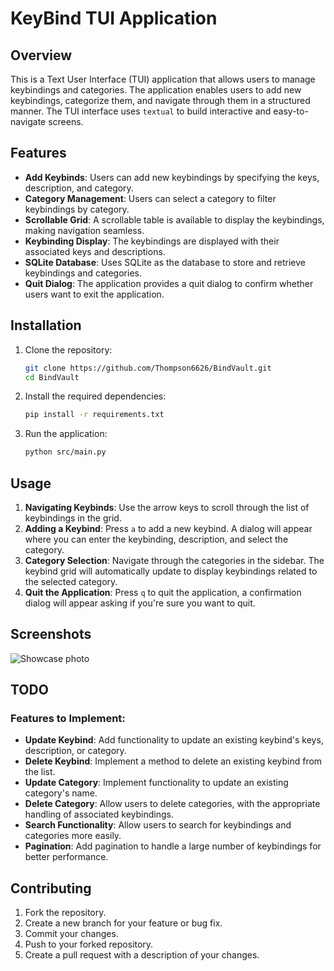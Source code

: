 # KeyBind TUI Application

## Overview

This is a Text User Interface (TUI) application that allows users to manage keybindings and categories. The application enables users to add new keybindings, categorize them, and navigate through them in a structured manner. The TUI interface uses `textual` to build interactive and easy-to-navigate screens.

## Features

- **Add Keybinds**: Users can add new keybindings by specifying the keys, description, and category.
- **Category Management**: Users can select a category to filter keybindings by category.
- **Scrollable Grid**: A scrollable table is available to display the keybindings, making navigation seamless.
- **Keybinding Display**: The keybindings are displayed with their associated keys and descriptions.
- **SQLite Database**: Uses SQLite as the database to store and retrieve keybindings and categories.
- **Quit Dialog**: The application provides a quit dialog to confirm whether users want to exit the application.

## Installation

1. Clone the repository:
    ```bash
    git clone https://github.com/Thompson6626/BindVault.git
    cd BindVault
    ```

2. Install the required dependencies:
    ```bash
    pip install -r requirements.txt
    ```

3. Run the application:
    ```bash
    python src/main.py
    ```

## Usage

1. **Navigating Keybinds**: Use the arrow keys to scroll through the list of keybindings in the grid.
2. **Adding a Keybind**: Press `a` to add a new keybind. A dialog will appear where you can enter the keybinding, description, and select the category.
3. **Category Selection**: Navigate through the categories in the sidebar. The keybind grid will automatically update to display keybindings related to the selected category.
4. **Quit the Application**: Press `q` to quit the application, a confirmation dialog will appear asking if you're sure you want to quit.

## Screenshots

![Showcase photo](assets/Showcase.png)



## TODO

### Features to Implement:

- **Update Keybind**: Add functionality to update an existing keybind's keys, description, or category.
- **Delete Keybind**: Implement a method to delete an existing keybind from the list.
- **Update Category**: Implement functionality to update an existing category's name.
- **Delete Category**: Allow users to delete categories, with the appropriate handling of associated keybindings.
- **Search Functionality**: Allow users to search for keybindings and categories more easily.
- **Pagination**: Add pagination to handle a large number of keybindings for better performance.

## Contributing

1. Fork the repository.
2. Create a new branch for your feature or bug fix.
3. Commit your changes.
4. Push to your forked repository.
5. Create a pull request with a description of your changes.